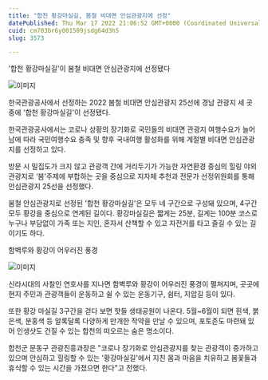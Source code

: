 ```yaml
---
title: "합천 황강마실길, 봄철 비대면 안심관광지에 선정"
datePublished: Thu Mar 17 2022 21:06:52 GMT+0000 (Coordinated Universal Time)
cuid: cm703br6y001509jsdg64d3h5
slug: 3573

---
```



'합천 황강마실길'이 봄철 비대면 안심관광지에 선정됐다

![이미지](https://cdn.hashnode.com/res/hashnode/image/upload/v1739254669188/f38a3ed0-d468-45ad-9e5f-b58f51fcf1c7.jpeg)

한국관광공사에서 선정하는 2022 봄철 비대면 안심관광지 25선에 경남 관광지 세 곳 중에 '합천 황강마실길'이 선정됐다.

한국관광공사에서는 코로나 상황의 장기화로 국민들의 비대면 관광지 여행수요가 늘어남에 따라 국민여행수요 충족 및 향후 국내여행 활성화를 위해 계절별 비대면 안심관광지를 선정하고 있다.

방문 시 밀집도가 크지 않고 관광객 간에 거리두기가 가능한 자연환경 중심의 힐링 야외 관광지로 ‘봄’주제에 부합하는 곳을 중심으로 지자체 추천과 전문가 선정위원회를 통해 안심관광지 25선을 선정했다.

봄철 안심관광지로 선정된 '합천 황강마실길'은 모두 네 구간으로 구성돼 있으며, 4구간 모두 황강을 중심으로 연계된 길이다. 황강마실길은 짧게는 25분, 길게는 100분 코스로 누구나 부담없이 가족 또는 지인, 혼자서 산책할 수 있고 자전거를 타고 즐길 수 있는 길이기도 하다.

함벽루와 황강이 어우러진 풍경

![이미지](https://cdn.hashnode.com/res/hashnode/image/upload/v1739254671669/3d56730d-c8dc-4db1-88e7-f46a8eaa5dac.jpeg)

신라시대의 사찰인 연호사를 지나면 함벽루와 황강이 어우러진 풍경이 펼쳐지며, 곳곳에 현지 주민과 관광객들이 운동하고 쉴 수 있는 운동기구, 쉼터, 지압길 등이 있다.

또한 황강 마실길 3구간을 걷다 보면 핫들 생태공원이 나온다. 5월~6월이 되면 흰색, 붉은색, 분홍색 등 알록달록 다양하게 만개한 작약을 만날 수 있으며, 포토존도 마련돼 있어 인생샷도 건질 수 있는 합천의 떠오르는 숨은 명소이다.

합천군 문동구 관광진흥과장은 "코로나 장기화로 안심관광지를 찾는 관광객이 증가하고 있으며 안심하고 힐링할 수 있는 '황강마실길'에서 지친 몸과 마음을 치유하고 봄꽃들과 휴식할 수 있는 시간을 가졌으면 한다"고 전했다.